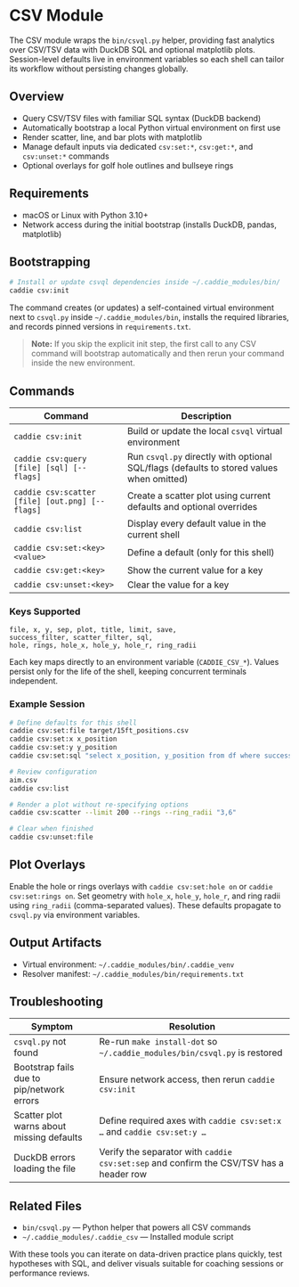 # CSV Module

The CSV module wraps the `bin/csvql.py` helper, providing fast analytics over CSV/TSV data with DuckDB SQL and optional matplotlib plots. Session-level defaults live in environment variables so each shell can tailor its workflow without persisting changes globally.

## Overview

- Query CSV/TSV files with familiar SQL syntax (DuckDB backend)
- Automatically bootstrap a local Python virtual environment on first use
- Render scatter, line, and bar plots with matplotlib
- Manage default inputs via dedicated `csv:set:*`, `csv:get:*`, and `csv:unset:*` commands
- Optional overlays for golf hole outlines and bullseye rings

## Requirements

- macOS or Linux with Python 3.10+
- Network access during the initial bootstrap (installs DuckDB, pandas, matplotlib)

## Bootstrapping

```bash
# Install or update csvql dependencies inside ~/.caddie_modules/bin/
caddie csv:init
```

The command creates (or updates) a self-contained virtual environment next to `csvql.py` inside `~/.caddie_modules/bin`, installs the required libraries, and records pinned versions in `requirements.txt`.

> **Note:** If you skip the explicit init step, the first call to any CSV command will bootstrap automatically and then rerun your command inside the new environment.

## Commands

| Command | Description |
|---------|-------------|
| `caddie csv:init` | Build or update the local `csvql` virtual environment |
| `caddie csv:query [file] [sql] [-- flags]` | Run `csvql.py` directly with optional SQL/flags (defaults to stored values when omitted) |
| `caddie csv:scatter [file] [out.png] [-- flags]` | Create a scatter plot using current defaults and optional overrides |
| `caddie csv:list` | Display every default value in the current shell |
| `caddie csv:set:<key> <value>` | Define a default (only for this shell) |
| `caddie csv:get:<key>` | Show the current value for a key |
| `caddie csv:unset:<key>` | Clear the value for a key |

### Keys Supported

```
file, x, y, sep, plot, title, limit, save,
success_filter, scatter_filter, sql,
hole, rings, hole_x, hole_y, hole_r, ring_radii
```

Each key maps directly to an environment variable (`CADDIE_CSV_*`). Values persist only for the life of the shell, keeping concurrent terminals independent.

### Example Session

```bash
# Define defaults for this shell
caddie csv:set:file target/15ft_positions.csv
caddie csv:set:x x_position
caddie csv:set:y y_position
caddie csv:set:sql "select x_position, y_position from df where success=false"

# Review configuration
aim.csv
caddie csv:list

# Render a plot without re-specifying options
caddie csv:scatter --limit 200 --rings --ring_radii "3,6"

# Clear when finished
caddie csv:unset:file
```

## Plot Overlays

Enable the hole or rings overlays with `caddie csv:set:hole on` or `caddie csv:set:rings on`. Set geometry with `hole_x`, `hole_y`, `hole_r`, and ring radii using `ring_radii` (comma-separated values). These defaults propagate to `csvql.py` via environment variables.

## Output Artifacts

- Virtual environment: `~/.caddie_modules/bin/.caddie_venv`
- Resolver manifest: `~/.caddie_modules/bin/requirements.txt`

## Troubleshooting

| Symptom | Resolution |
|---------|------------|
| `csvql.py` not found | Re-run `make install-dot` so `~/.caddie_modules/bin/csvql.py` is restored |
| Bootstrap fails due to pip/network errors | Ensure network access, then rerun `caddie csv:init` |
| Scatter plot warns about missing defaults | Define required axes with `caddie csv:set:x …` and `caddie csv:set:y …` |
| DuckDB errors loading the file | Verify the separator with `caddie csv:set:sep` and confirm the CSV/TSV has a header row |

## Related Files

- `bin/csvql.py` — Python helper that powers all CSV commands
- `~/.caddie_modules/.caddie_csv` — Installed module script

With these tools you can iterate on data-driven practice plans quickly, test hypotheses with SQL, and deliver visuals suitable for coaching sessions or performance reviews.
